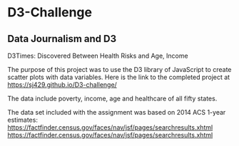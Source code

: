 # D3-Challenge
  
  ## Data Journalism and D3

  D3Times: Discovered Between Health Risks and Age, Income

  The purpose of this project was to use the D3 library of JavaScript to create scatter plots with data variables. 
  Here is the link to the completed project at https://sj429.github.io/D3-challenge/
  
The data include poverty, income, age and healthcare of all fifty states.
  
  The data set included with the assignment was based on 2014 ACS 1-year estimates: https://factfinder.census.gov/faces/nav/jsf/pages/searchresults.xhtml
  https://factfinder.census.gov/faces/nav/jsf/pages/searchresults.xhtml  


